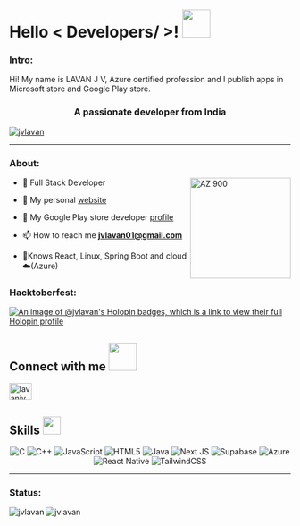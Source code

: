 <h1> Hello  < Developers/ >! <img src = "https://raw.githubusercontent.com/rahulbanerjee26/githubProfileReadmeGenerator/main/gifs/wave.gif" width = 50px height='50px'> </h1>

<p align='center'>

</p>
<h3> Intro:</h3>
<div size='20px'> Hi! My name is LAVAN J V, Azure certified profession and I publish apps in Microsoft store and Google Play store.
</div>
<h3 align="center">A passionate developer from India</h3>


<p align="left"> <a href="https://github.com/ryo-ma/github-profile-trophy"><img src="https://github-profile-trophy.vercel.app/?username=jvlavan" alt="jvlavan" /></a> </p>
<hr>

<h3> About:</h3>

   <a target="_blank" href="https://www.credly.com/badges/f076b602-5fd3-4104-94d5-1e9bb3f8141c/public_url"><img  src="https://res.cloudinary.com/doekhrpom/image/upload/v1716787324/azure-skill/tyihfm97cj6egvdkgwmi.png" alt="AZ 900"  align="right" width="180" /></a>

- 🔭 Full Stack Developer 
  
- 📙 My personal [website](https://lavan.dev/)
  
- 📱 My Google Play store developer [profile](https://play.google.com/store/apps/dev?id=4949408004438261776)
  
- 📫 How to reach me **jvlavan01@gmail.com**
  
- 🐧Knows React, Linux, Spring Boot and cloud ☁️(Azure)

<h3> Hacktoberfest:</h3>

[![An image of @jvlavan's Holopin badges, which is a link to view their full Holopin profile](https://holopin.me/jvlavan)](https://holopin.io/@jvlavan)
<h2> Connect with me <img src='https://raw.githubusercontent.com/rahulbanerjee26/githubProfileReadmeGenerator/main/gifs/handShake.gif' width="50px" height=50px> </h2>

<p align="left">
<a href="https://linkedin.com/in/lavanjv" target="blank"><img align="center" src="https://raw.githubusercontent.com/rahuldkjain/github-profile-readme-generator/master/src/images/icons/Social/linked-in-alt.svg" alt="lavanjv" height="30" width="40" /></a>
</p>

<h2> Skills <img src = "https://raw.githubusercontent.com/rahulbanerjee26/githubProfileReadmeGenerator/main/gifs/code.gif" width = 32px height=32px> </h2>

<p align="center">
    <img src="https://img.shields.io/badge/c-%2300599C.svg?style=for-the-badge&logo=c&logoColor=white" alt="C">
    <img src="https://img.shields.io/badge/c++-%2300599C.svg?style=for-the-badge&logo=c%2B%2B&logoColor=white" alt="C++">
    <img src="https://img.shields.io/badge/javascript-%23323330.svg?style=for-the-badge&logo=javascript&logoColor=%23F7DF1E" alt="JavaScript">
    <img src="https://img.shields.io/badge/html5-%23E34F26.svg?style=for-the-badge&logo=html5&logoColor=white" alt="HTML5">
    <img src="https://img.shields.io/badge/java-%23ED8B00.svg?style=for-the-badge&logo=openjdk&logoColor=white" alt="Java">
    <img src="https://img.shields.io/badge/Next-black?style=for-the-badge&logo=next.js&logoColor=white" alt="Next JS">
    <img src="https://img.shields.io/badge/Supabase-3ECF8E?style=for-the-badge&logo=supabase&logoColor=white" alt="Supabase">
    <img src="https://img.shields.io/badge/azure-%230072C6.svg?style=for-the-badge&logo=microsoftazure&logoColor=white" alt="Azure">
    <img src="https://img.shields.io/badge/react_native-%2320232a.svg?style=for-the-badge&logo=react&logoColor=%2361DAFB" alt="React Native">
    <img src="https://img.shields.io/badge/tailwindcss-%2338B2AC.svg?style=for-the-badge&logo=tailwind-css&logoColor=white" alt="TailwindCSS">
</p>



  <hr>
  
  <h3 align="left">Status:</h3>

<p><img align="left" src="https://github-readme-stats.vercel.app/api/top-langs?username=jvlavan&show_icons=true&locale=en&layout=compact" alt="jvlavan" /></p>


<p><img align="center" src="https://github-readme-streak-stats.herokuapp.com/?user=jvlavan&" alt="jvlavan" /></p>


  
